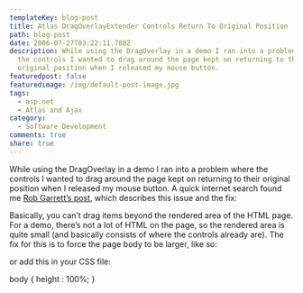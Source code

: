 ```yaml
---
templateKey: blog-post
title: Atlas DragOverlayExtender Controls Return To Original Position
path: blog-post
date: 2006-07-27T03:22:11.788Z
description: While using the DragOverlay in a demo I ran into a problem where
  the controls I wanted to drag around the page kept on returning to their
  original position when I released my mouse button.
featuredpost: false
featuredimage: /img/default-post-image.jpg
tags:
  - asp.net
  - Atlas and Ajax
category:
  - Software Development
comments: true
share: true
---
```

<!--StartFragment-->

While using the DragOverlay in a demo I ran into a problem where the controls I wanted to drag around the page kept on returning to their original position when I released my mouse button. A quick internet search found me [Rob Garrett’s post](http://robgarrett.com/cs/blogs/software/archive/2006/05/16/1958.aspx), which describes this issue and the fix:

Basically, you can’t drag items beyond the rendered area of the HTML page. For a demo, there’s not a lot of HTML on the page, so the rendered area is quite small (and basically consists of where the controls already are). The fix for this is to force the page body to be larger, like so:

<body style=”height:100%;”>

or add this in your CSS file:

body { height : 100%; }

<!--EndFragment-->
